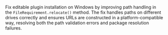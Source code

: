 Fix editable plugin installation on Windows by improving path handling in the `FileRequirement.relocate()` method. The fix handles paths on different drives correctly and ensures URLs are constructed in a platform-compatible way, resolving both the path validation errors and package resolution failures.